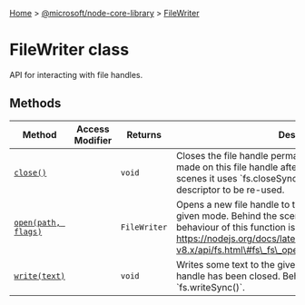 [Home](./index) &gt; [@microsoft/node-core-library](./node-core-library.md) &gt; [FileWriter](./node-core-library.filewriter.md)

# FileWriter class

API for interacting with file handles.

## Methods

|  Method | Access Modifier | Returns | Description |
|  --- | --- | --- | --- |
|  [`close()`](./node-core-library.filewriter.close.md) |  | `void` | Closes the file handle permanently. No operations can be made on this file handle after calling this. Behind the scenes it uses \`fs.closeSync()\` and releases the file descriptor to be re-used. |
|  [`open(path, flags)`](./node-core-library.filewriter.open.md) |  | `FileWriter` | Opens a new file handle to the file at the specified path and given mode. Behind the scenes it uses \`fs.openSync()\`. The behaviour of this function is platform specific. See: https://nodejs.org/docs/latest-v8.x/api/fs.html\#fs\_fs\_open\_path\_flags\_mode\_callback |
|  [`write(text)`](./node-core-library.filewriter.write.md) |  | `void` | Writes some text to the given file handle. Throws if the file handle has been closed. Behind the scenes it uses \`fs.writeSync()\`. |

